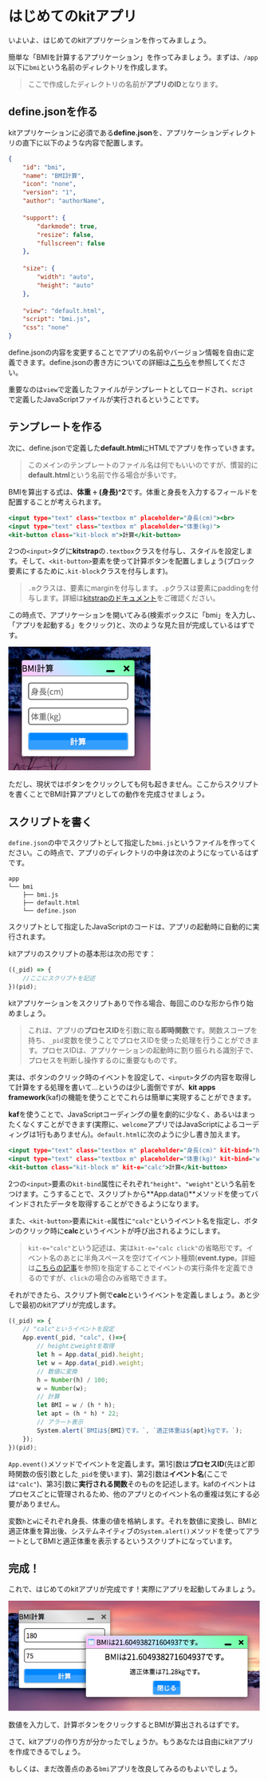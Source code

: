 # はじめてのkitアプリ

いよいよ、はじめてのkitアプリケーションを作ってみましょう。

簡単な「BMIを計算するアプリケーション」を作ってみましょう。まずは、`/app`以下に`bmi`という名前のディレクトリを作成します。

> ここで作成したディレクトリの名前が**アプリのID**となります。

## define.jsonを作る

kitアプリケーションに必須である**define.json**を、アプリケーションディレクトリの直下に以下のような内容で配置します。

```define.json
{
    "id": "bmi",
    "name": "BMI計算",
    "icon": "none",
    "version": "1",
    "author": "authorName",

    "support": {
        "darkmode": true,
        "resize": false,
        "fullscreen": false
    },

    "size": {
        "width": "auto",
        "height": "auto"
    },

    "view": "default.html",
    "script": "bmi.js",
    "css": "none"
}
```

define.jsonの内容を変更することでアプリの名前やバージョン情報を自由に定義できます。define.jsonの書き方についての詳細は[こちら](DEF)を参照してください。

重要なのは`view`で定義したファイルがテンプレートとしてロードされ、`script`で定義したJavaScriptファイルが実行されるということです。

## テンプレートを作る

次に、define.jsonで定義した**default.html**にHTMLでアプリを作っていきます。

> このメインのテンプレートのファイル名は何でもいいのですが、慣習的に**default.html**という名前で作る場合が多いです。

BMIを算出する式は、**体重 ÷ (身長)^2**です。体重と身長を入力するフィールドを配置することが考えられます。


```default.html
<input type="text" class="textbox m" placeholder="身長(cm)"><br>
<input type="text" class="textbox m" placeholder="体重(kg)">
<kit-button class="kit-block m">計算</kit-button>
```

2つの`<input>`タグに**kitstrap**の`.textbox`クラスを付与し、スタイルを設定します。そして、`<kit-button>`要素を使って計算ボタンを配置しましょう(ブロック要素にするために`.kit-block`クラスを付与します)。

> `.m`クラスは、要素にmarginを付与します。`.p`クラスは要素にpaddingを付与します。詳細は[kitstrapのドキュメント](https://mtsgi.github.io/kitstrap/docs/layouts.html)をご確認ください。

この時点で、アプリケーションを開いてみる(検索ボックスに「bmi」を入力し、「アプリを起動する」をクリック)と、次のような見た目が完成しているはずです。

![kitDesktop](images/bmi.png)

ただし、現状ではボタンをクリックしても何も起きません。ここからスクリプトを書くことでBMI計算アプリとしての動作を完成させましょう。

## スクリプトを書く

`define.json`の中でスクリプトとして指定した`bmi.js`というファイルを作ってください。この時点で、アプリのディレクトリの中身は次のようになっているはずです。

```
app
└── bmi
    ├── bmi.js
    ├── default.html
    └── define.json
```

スクリプトとして指定したJavaScriptのコードは、アプリの起動時に自動的に実行されます。

kitアプリのスクリプトの基本形は次の形です：

```bmi.js
((_pid) => {
    //ここにスクリプトを記述
})(pid);
```

kitアプリケーションをスクリプトありで作る場合、毎回このひな形から作り始めましょう。

> これは、アプリの**プロセスID**を引数に取る**即時関数**です。関数スコープを持ち、`_pid`変数を使うことでプロセスIDを使った処理を行うことができます。プロセスIDは、アプリケーションの起動時に割り振られる識別子で、プロセスを判断し操作するのに重要なものです。

実は、ボタンのクリック時のイベントを設定して、`<input>`タグの内容を取得して計算をする処理を書いて…というのは少し面倒ですが、**kit apps framework**(kaf)の機能を使うことでこれらは簡単に実現することができます。

**kaf**を使うことで、JavaScriptコーディングの量を劇的に少なく、あるいはまったくなくすことができます(実際に、`welcome`アプリではJavaScriptによるコーディングは1行もありません)。`default.html`に次のように少し書き加えます。

```default.html
<input type="text" class="textbox m" placeholder="身長(cm)" kit-bind="height"><br>
<input type="text" class="textbox m" placeholder="体重(kg)" kit-bind="weight">
<kit-button class="kit-block m" kit-e="calc">計算</kit-button>
```

2つの`<input>`要素の`kit-bind`属性にそれぞれ`"height"`、`"weight"`という名前をつけます。こうすることで、スクリプトから**App.data()**メソッドを使ってバインドされたデータを取得することができるようになります。

また、`<kit-button>`要素に`kit-e`属性に`"calc"`というイベント名を指定し、ボタンのクリック時に**calc**というイベントが呼び出されるようにします。

> `kit-e="calc"`という記述は、実は`kit-e="calc click"`の省略形です。イベント名のあとに半角スペースを空けてイベント種類(**event.type**。詳細は[こちらの記事](https://developer.mozilla.org/ja/docs/Web/API/Event/type)を参照)を指定することでイベントの実行条件を定義できるのですが、`click`の場合のみ省略できます。

それができたら、スクリプト側で**calc**というイベントを定義しましょう。あと少しで最初のkitアプリが完成します。

```bmi.js
((_pid) => {
    // "calc"というイベントを設定
    App.event(_pid, "calc", ()=>{
        // heightとweightを取得
        let h = App.data(_pid).height;
        let w = App.data(_pid).weight;
        // 数値に変換
        h = Number(h) / 100;
        w = Number(w);
        // 計算
        let BMI = w / (h * h);
        let apt = (h * h) * 22;
        // アラート表示
        System.alert(`BMIは${BMI}です。`, `適正体重は${apt}kgです。`);
    });
})(pid);
```

`App.event()`メソッドでイベントを定義します。第1引数は**プロセスID**(先ほど即時関数の仮引数とした`_pid`を使います)、第2引数は**イベント名**(ここでは`"calc"`)、第3引数に**実行される関数**そのものを記述します。kafのイベントはプロセスごとに管理されるため、他のアプリとのイベント名の重複は気にする必要がありません。

変数`h`と`w`にそれぞれ身長、体重の値を格納します。それを数値に変換し、BMIと適正体重を算出後、システムネイティブの`System.alert()`メソッドを使ってアラートとしてBMIと適正体重を表示するというスクリプトになっています。

## 完成！

これで、はじめてのkitアプリが完成です！実際にアプリを起動してみましょう。

![kitDesktop](images/bmiapp.png)

数値を入力して、計算ボタンをクリックするとBMIが算出されるはずです。

さて、kitアプリの作り方が分かったでしょうか。もうあなたは自由にkitアプリを作成できるでしょう。

もしくは、まだ改善点のある`bmi`アプリを改良してみるのもよいでしょう。
